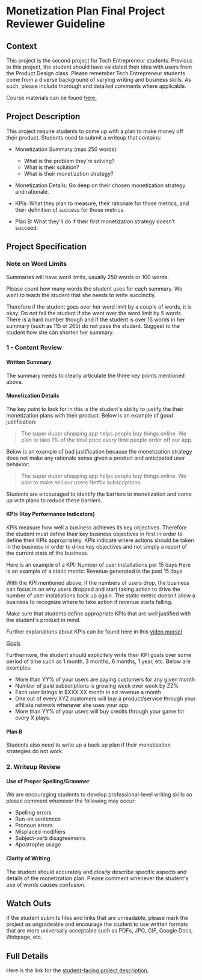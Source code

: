Monetization Plan Final Project Reviewer Guideline
===

## Context

This project is the second project for Tech Entrepreneur students. Previous to this project, the student should have validated their idea with users from the Product Design class. Please remember Tech Entrepreneur students come from a diverse background of varying writing and business skills. As such, please include thorough and detailed comments where applicable.

Course materials can be found [here.](https://www.udacity.com/course/viewer#!/c-ud518-nd)

## Project Description

This project require students to come up with a plan to make money off their product. Students need to submit a writeup that contains:

* Monetization Summary (max 250 words):

    * What is the problem they’re solving?
    * What is their solution?
    * What is their monetization strategy?
  
* Monetization Details: Go deep on their chosen monetization strategy and rationale.

* KPIs: What they plan to measure, their rationale for those metrics, and their definition of success for those metrics. 

* Plan B: What they'll do if their first monetization strategy doesn’t succeed.


## Project Specification

### Note on Word Limits

Summaries will have word limits, usually 250 words or 100 words.

Please count how many words the student uses for each summary. We want to teach the student that she needs to write succinctly. 

Therefore if the student goes over her word limit by a couple of words, it is okay. Do not fail the student if she went over the word limit by 5 words. There is a hard number though and if the student is over 15 words in her summary (such as 115 or 265) do not pass the student. Suggest to the student how she can shorten her summary.

### 1 - Content Review

#### Written Summary

The summary needs to clearly articulate the three key points mentioned above.

#### Monetization Details

The key point to look for in this is the student's ability to justify the their monetization plans with their product. Below is an example of good justification:

> The super duper shopping app helps people buy things online. We plan to take 1% of the total price every time people order off our app.

Below is an example of bad justification because the monetization strategy does not make any rationale sense given a product and anticipated user behavior:

> The super duper shopping app helps people buy things online. We plan to make sell our users Netflix subscriptions.

Students are encouraged to identify the barriers to monetization and come up with plans to reduce these barriers.

#### KPIs (Key Performance Indicators)

KPIs measure how well a business achieves its key objectives. Therefore the student must define their key business objectives in first in order to define their KPIs appropriately. KPIs indicate where actions should be taken in the business in order to drive key objectives and not simply a report of the current state of the business.

Here is an example of a KPI: Number of user installations per 15 days
Here is an example of a static metric: Revenue generated in the past 15 days

With the KPI mentioned above, if the numbers of users drop, the business can focus in on why users dropped and start taking action to drive the number of user installations back up again. The static metric doesn't allow a business to recognize where to take action if revenue starts falling.

Make sure that students define appropriate KPIs that are well justified with the student's product in mind.

Further explanations about KPIs can be found here in this [video morsel](https://www.udacity.com/course/viewer#!/c-ud518-nd/l-4638318691/e-4643418871/m-4643418872)

<u>*Goals*</u>

Furthermore, the student should explicitely write their KPI goals over some period of time such as 1 month, 3 months, 6 months, 1 year, etc. Below are examples:

* More than YY% of your users are paying customers for any given month
* Number of paid subscriptions is growing week over week by ZZ%
* Each user brings in $XXX.XX month in ad revenue a month
* One out of every XYZ customers will buy a product/service through your affiliate network whenever she uses your app.
* More than YY% of your users will buy credits through your game for every X plays.

#### Plan B

Students also need to write up a back up plan if their monetization strategies do not work.

### 2. Writeup Review

#### Use of Proper Spelling/Grammer

We are encouraging students to develop professional-level writing skills so please comment whenever the following may occur:

* Spelling errors
* Run-on sentences
* Pronoun errors
* Misplaced modifiers
* Subject-verb disagreements
* Apostrophe usage

#### Clarity of Writing

The student should accurately and clearly describe specific aspects and details of the monetization plan. Please comment whenever the student's use of words causes confusion.

## Watch Outs

If the student submits files and links that are unreadable, please mark the project as ungradeable and encourage the student to use written formats that are more universally acceptable such as PDFs, JPG, GIF, Google Docs, Webpage, etc.

## Full Details

Here is the link for the [student-facing project description.](https://docs.google.com/document/d/1mJiAVOJPTB3ZWQ2I4zY5_RGgqn8vwI_uj46eYhAV1yI/pub?embedded=true)
